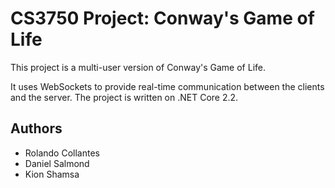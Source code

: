 # CS3750 Project: Conway's Game of Life

This project is a multi-user version of Conway's Game of Life.

It uses WebSockets to provide real-time communication between the clients and the server.  The project is written on .NET Core 2.2.

## Authors

* Rolando Collantes
* Daniel Salmond
* Kion Shamsa
